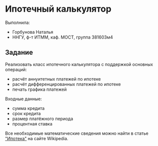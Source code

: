 # Ипотечный калькулятор

Выполнила:

- Горбунова Наталья
- ННГУ, ф-т ИТММ, каф. МОСТ, группа 381603м4


## Задание

Реализовать класс ипотечного калькулятора с поддержкой основных операций:

 - расчёт аннуитетных платежей по ипотеке
 - расчёт дифференцированных платежей по ипотеке
 - печать графика платежей

Входные данные:
 - сумма кредита
 - срок кредита
 - размер платёжного периода
 - процентная ставка

Все необходимые математические сведения можно найти в статье
["Ипотека"][mortgage] на сайте Wikipedia.

<!-- LINKS -->

[mortgage]: https://ru.wikipedia.org/wiki/Ипотека
